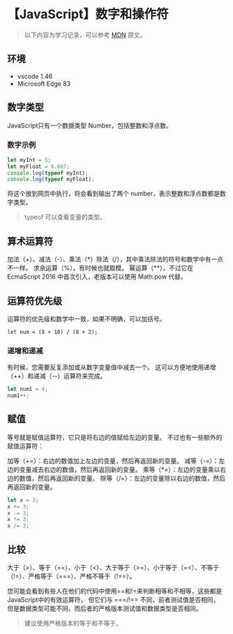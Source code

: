 # 【JavaScript】数字和操作符

> 以下内容为学习记录，可以参考 [MDN][1] 原文。

## 环境

- vscode 1.46
- Microsoft Edge 83

## 数字类型

JavaScript只有一个数据类型 Number，包括整数和浮点数。

### 数字示例

```js
let myInt = 5;
let myFloat = 6.667;
console.log(typeof myInt);
console.log(typeof myFloat);
```

将这个放到网页中执行，将会看到输出了两个 number，表示整数和浮点数都是数字类型。


> typeof 可以查看变量的类型。

## 算术运算符

加法（+）、减法（-）、乘法（*）除法（/），其中乘法除法的符号和数学中有一点不一样。
求余运算（%），有时候也就取模。
幂运算（**），不过它在 EcmaScript 2016 中首次引入，老版本可以使用 Math.pow 代替。

## 运算符优先级

运算符的优先级和数学中一致，如果不明确，可以加括号。

`let num = (8 + 18) / (8 + 2);`

### 递增和递减

有时候，您需要反复添加或从数字变量值中减去一个。
这可以方便地使用递增（++）和递减（--）运算符来完成。

```js
let num1 = 4;
num1++;
```

## 赋值

等号就是赋值运算符，它只是将右边的值赋给左边的变量。
不过也有一些额外的赋值运算符：

加等（+=）：右边的数值加上左边的变量，然后再返回新的变量。
减等（-=）：左边的变量减去右边的数值，然后再返回新的变量。
乘等（*=）：左边的变量乘以右边的数值，然后再返回新的变量。
除等（/=）：左边的变量除以右边的数值，然后再返回新的变量。

```js
let x = 3;
x += 3;
x -= 3;
x *= 3;
x /= 3;
```

## 比较

大于（>）、等于（==）、小于（<）、大于等于（>=）、小于等于（=<）、不等于（!=）、严格等于（===）、严格不等于（!==）。

您可能会看到有些人在他们的代码中使用==和!=来判断相等和不相等，这些都是JavaScript中的有效运算符，
但它们与 ===/!== 不同，前者测试值是否相同， 但是数据类型可能不同，而后者的严格版本测试值和数据类型是否相同。

> 建议使用严格版本的等于和不等于。

[1]: https://developer.mozilla.org/zh-CN/docs/Learn/JavaScript/First_steps/Math